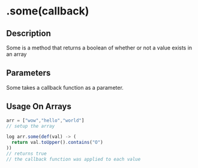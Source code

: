 # .some(callback)

## Description

Some is a method that returns a boolean of whether or not a value exists in an array

## Parameters

Some takes a callback function as a parameter.

## Usage On Arrays

```javascript
arr = ["wow","hello","world"]
// setup the array

log arr.some(def(val) -> (
  return val.toUpper().contains("O")
))
// returns true
// the callback function was applied to each value
```

